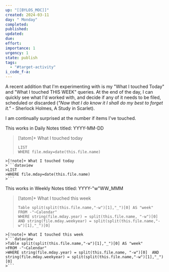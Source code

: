```yaml
---
up: "[[BYLOS_MOC]]"
created: 2024-03-11
day: " Monday"
completed: 
published: 
updated: 
due: 
effort: 
importance: 1
urgency: 1
state: publish
tags:
  - "#target-activity"
i_code_f-a:
---
```


A recent addition that I'm experimenting with is  my "What I touched Today" and "What I touched THIS WEEK" queries. At the end of the day, I can quickly see what I'd worked with, and decide if any of it needs to be filed, scheduled or discarded (*"Now that I do know it I shall do my best to forget it."*  - Sherlock Holmes, A Study in Scarlet). 

I am continually surprised at the number if items I've touched.

This works in Daily Notes titled:  YYYY-MM-DD
>[!atom]+ What I touched today
>```dataview
>LIST
>WHERE file.mday=date(this.file.name)
>```

``` code
>[!note]+ What I touched today
>```dataview
>LIST
>WHERE file.mday=date(this.file.name)
>```
```

This works in Weekly Notes titled:  YYYY-"w"WW_MMM
>[!atom]+ What I touched this week
>```dataview
>Table split(split(this.file.name,"-w")[1],"_")[0] AS "week"
>FROM -"~Calendar"
>WHERE string(file.mday.year) = split(this.file.name, "-w")[0]  AND string(file.mday.weekyear) = split(split(this.file.name,"-w")[1],"_")[0]
>```

``` code
>[!note]+ What I touched this week
>```dataview
>Table split(split(this.file.name,"-w")[1],"_")[0] AS "week"
>FROM -"~Calendar"
>WHERE string(file.mday.year) = split(this.file.name, "-w")[0]  AND string(file.mday.weekyear) = split(split(this.file.name,"-w")[1],"_")[0]
>```
```


